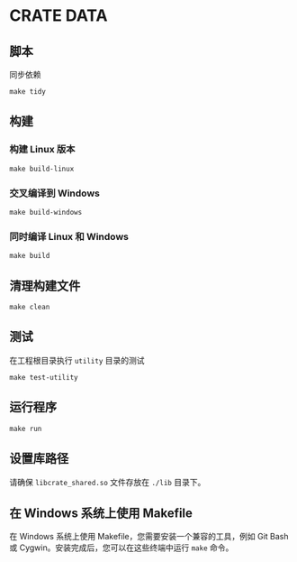 # CRATE DATA

## 脚本

同步依赖

```shell
make tidy
```

## 构建

### 构建 Linux 版本

```shell
make build-linux
```

### 交叉编译到 Windows

```shell
make build-windows
```

### 同时编译 Linux 和 Windows

```shell
make build
```

## 清理构建文件

```shell
make clean
```

## 测试

在工程根目录执行 `utility` 目录的测试

```shell
make test-utility
```

## 运行程序

```shell
make run
```

## 设置库路径

请确保 `libcrate_shared.so` 文件存放在 `./lib` 目录下。

## 在 Windows 系统上使用 Makefile

在 Windows 系统上使用 Makefile，您需要安装一个兼容的工具，例如 Git Bash 或 Cygwin。安装完成后，您可以在这些终端中运行 `make` 命令。